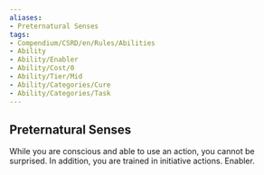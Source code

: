 ```yaml
---
aliases:
- Preternatural Senses
tags:
- Compendium/CSRD/en/Rules/Abilities
- Ability
- Ability/Enabler
- Ability/Cost/0
- Ability/Tier/Mid
- Ability/Categories/Cure
- Ability/Categories/Task
---
```


  
## Preternatural Senses  
While you are conscious and able to use an action, you cannot be surprised. In addition, you are trained in initiative actions. Enabler.